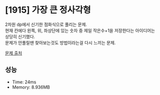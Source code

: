 # [1915] 가장 큰 정사각형

2차원 dp에서 신기한 점화식으로 풀리는 문제.<br/>
현재 칸에다 왼쪽, 위, 좌상단에 있는 숫자 중 제일 작은수+1을 저장한다는 아이디어는 상당히 신기했다.<br/>
문제가 안풀릴땐 찾아보는것도 방법이라는걸 다시 느끼는 문제.

[문제 출처](https://www.acmicpc.net/problem/1915)

## 성능

- Time: 24ms
- Memory: 8.936MB
